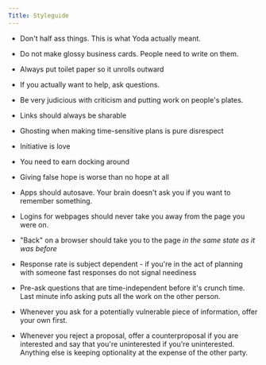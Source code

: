 ```yaml
---
Title: Styleguide
---
```

- Don't half ass things. This is what Yoda actually meant.

- Do not make glossy business cards. People need to write on them.

- Always put toilet paper so it unrolls outward

- If you actually want to help, ask questions. 

- Be very judicious with criticism and putting work on people's plates. 

- Links should always be sharable 

- Ghosting when making time-sensitive
 plans is pure disrespect

- Initiative is love

- You need to earn docking around

- Giving false hope is worse than no hope at all

- Apps should autosave. Your brain doesn't ask you if you want to remember something.

- Logins for webpages should never take you away from the page you were on.

- "Back" on a browser should take you to the page *in the same state as it was before*

- Response rate is subject dependent - if you're in the act of planning with someone fast responses do not signal neediness

- Pre-ask questions that are time-independent before it's crunch time. Last minute info asking puts all the work on the other person.

- Whenever you ask for a potentially vulnerable piece of information, offer your own first. 

- Whenever you reject a proposal, offer a counterproposal if you are interested and say that you're uninterested if you're uninterested. Anything else is keeping optionality at the expense of the other party. 